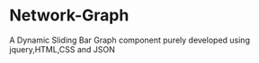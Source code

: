 # Network-Graph
A Dynamic Sliding Bar Graph component purely developed using jquery,HTML,CSS and JSON
